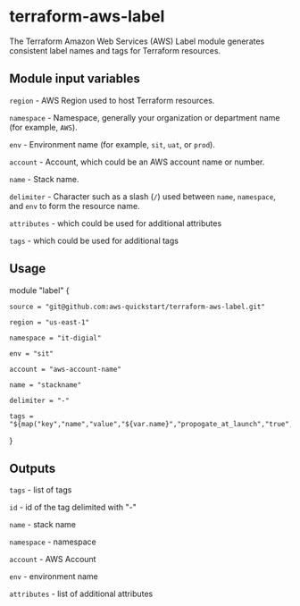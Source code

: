 # terraform-aws-label
The Terraform Amazon Web Services (AWS) Label module generates consistent label names and tags for Terraform resources.

## Module input variables

```region``` - AWS Region used to host Terraform resources.

```namespace``` - Namespace, generally your organization or department name (for example, ```AWS```).

```env``` - Environment name (for example, ```sit```, ```uat```, or ```prod```).

```account``` - Account, which could be an AWS account name or number.

```name``` - Stack name.

```delimiter``` - Character such as a slash (```/```) used between ```name```, ```namespace```, and ```env``` to form the resource name.

```attributes``` - which could be used for additional attributes

```tags``` - which could be used for additional tags

## Usage

module "label" {

    source = "git@github.com:aws-quickstart/terraform-aws-label.git"

    region = "us-east-1"

    namespace = "it-digial"

    env = "sit"

    account = "aws-account-name"

    name = "stackname"

    delimiter = "-"

    tags = "${map("key","name","value","${var.name}","propogate_at_launch","true","terraform","true")}"

}


## Outputs

```tags``` - list of tags

```id``` - id of the tag delimited with "-"

```name``` - stack name

```namespace``` - namespace

```account``` - AWS Account

```env``` - environment name

```attributes``` - list of additional attributes

